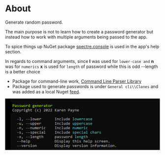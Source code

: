 ﻿# About

Generate random password. 

The main purpose is not to learn how to create a password generator but instead how to work with multiple arguments being passed to the app.

To spice things up NuGet package [spectre.console](https://spectreconsole.net/) is used in the app's help section.

In regards to command arguments, since **l** was used for `lower-case and` **n** was for `numerics` **x** is used for `length` of password while this is odd --length is a better choice



- Package for command-line work, [Command Line Parser Library](https://www.nuget.org/packages/CommandLineParser/)
- Package used to generate passwords is under `General cli\\Clones` and was added as a local Nuget [feed](https://docs.microsoft.com/en-us/nuget/hosting-packages/local-feeds).

![Screenshot](assets/screenshot.png)